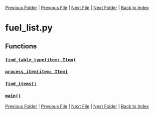[Previous Folder](../items/item_article.md) | [Previous File](food_list.md) | [Next File](furniture_list.md) | [Next Folder](../objects/body_location.md) | [Back to Index](../../index.md)

# fuel_list.py

## Functions

### [`find_table_type(item: Item)`](https://github.com/Vaileasys/pz-wiki_parser/blob/main/scripts/lists/fuel_list.py#L14)
### [`process_item(item: Item)`](https://github.com/Vaileasys/pz-wiki_parser/blob/main/scripts/lists/fuel_list.py#L22)
### [`find_items()`](https://github.com/Vaileasys/pz-wiki_parser/blob/main/scripts/lists/fuel_list.py#L49)
### [`main()`](https://github.com/Vaileasys/pz-wiki_parser/blob/main/scripts/lists/fuel_list.py#L76)


[Previous Folder](../items/item_article.md) | [Previous File](food_list.md) | [Next File](furniture_list.md) | [Next Folder](../objects/body_location.md) | [Back to Index](../../index.md)
